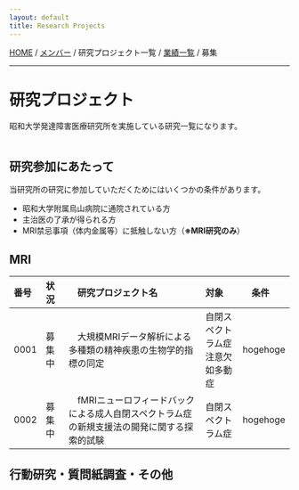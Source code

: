 ```yaml
---
layout: default
title: Research Projects
---
```

[HOME](https://middrshowa.github.io/) / [メンバー](./members.html) / 研究プロジェクト一覧 / [業績一覧](./publications.html) / 募集

---
# 研究プロジェクト
昭和大学発達障害医療研究所を実施している研究一覧になります。<br><br>
## 研究参加にあたって
当研究所の研究に参加していただくためにはいくつかの条件があります。
- 昭和大学附属烏山病院に通院されている方
- 主治医の了承が得られる方
- MRI禁忌事項（体内金属等）に抵触しない方（<b>※MRI研究のみ</b>）

## MRI


|  番号  | 状況  |　研究プロジェクト名  | 対象|　条件 |
| :------------- | :------------- | :------------- | :------------- | :------------- |
|  0001  |  募集中  |　大規模MRIデータ解析による多種類の精神疾患の生物学的指標の同定  | 自閉スペクトラム症<br>注意欠如多動症 | hogehoge |
|  0002  |  募集中  |　fMRIニューロフィードバックによる成人自閉スペクトラム症の新規支援法の開発に関する探索的試験 | 自閉スペクトラム症 | hogehoge |


## 行動研究・質問紙調査・その他
